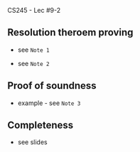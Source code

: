 CS245 - Lec #9-2

## Resolution theroem proving

* see `Note 1`

* see `Note 2`

## Proof of soundness

* example - see `Note 3`

## Completeness

* see slides